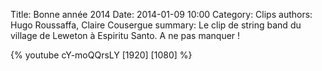 Title: Bonne année 2014
Date: 2014-01-09 10:00
Category: Clips
authors: Hugo Roussaffa, Claire Cousergue
summary: Le clip de string band du village de Leweton à Espiritu Santo. A ne pas manquer !



{% youtube cY-moQQrsLY [1920] [1080] %}

